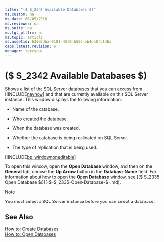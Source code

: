 ```yaml
---
title: "($ S_2342 Available Databases $)"
ms.custom: na
ms.date: 06/05/2016
ms.reviewer: na
ms.suite: na
ms.tgt_pltfrm: na
ms.topic: article
ms.assetid: 63035dba-0101-45f0-b502-ab4da8fc146a
caps.latest.revision: 6
manager: terryaus
---
```

# ($ S_2342 Available Databases $)
Shows a list of the SQL Server databases that you can access from [!INCLUDE[navnow](includes/navnow_md.md)] and that are currently available on this SQL Server instance. This window displays the following information:  
  
-   Name of the database.  
  
-   Who created the database.  
  
-   When the database was created.  
  
-   Whether the database is being replicated on SQL Server.  
  
-   The type of replication that is being used.  
  
 [!INCLUDE[bp_windownoneditable](includes/bp_windownoneditable_md.md)]  
  
 To open this window, open the **Open Database** window, and then on the **General** tab, choose the **Up Arrow** button in the **Database Name** field. For information about how to open the **Open Database** window, see [\($ S\_2335 Open Database $\)](-$-S_2335-Open-Database-$-.md).  
  
> [!NOTE]  
>  You must select a SQL Server instance before you can select a database.  
  
## See Also  
 [How to: Create Databases](../Topic/How%20to:%20Create%20Databases.md)   
 [How to: Open Databases](../Topic/How%20to:%20Open%20Databases.md)